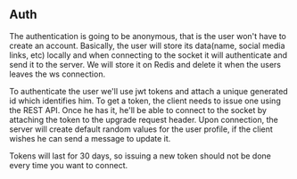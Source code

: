 ## Auth

The authentication is going to be anonymous, that is the user won't have to create an account. Basically, the user will store its data(name, social media links, etc) locally and when connecting to the socket it will authenticate and send it to the server. We will store it on Redis and delete it when the users leaves the ws connection. 

To authenticate the user we'll use jwt tokens and attach a unique generated id which identifies him. To get a token, the client needs to issue one using the REST API. Once he has it, he'll be able to connect to the socket by attaching the token to the upgrade request header. Upon connection, the server will create default random values for the user profile, if the client wishes he can send a message to update it.

Tokens will last for 30 days, so issuing a new token should not be done every time you want to connect. 